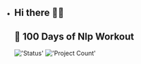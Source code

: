 - ## Hi there 👋👋
  ## 💾 100 Days of  **Nlp Workout**

  !['Status'](https://img.shields.io/badge/status-in%20progress-brightgreen?style=for-the-badge)
  !['Project Count'](https://img.shields.io/endpoint?color=Green&style=for-the-badge&url=https%3A%2F%2Fb3nzh7.deta.dev%2Fcount-dir%2Flkarjun%2Fnlp-workouts%2F2)
